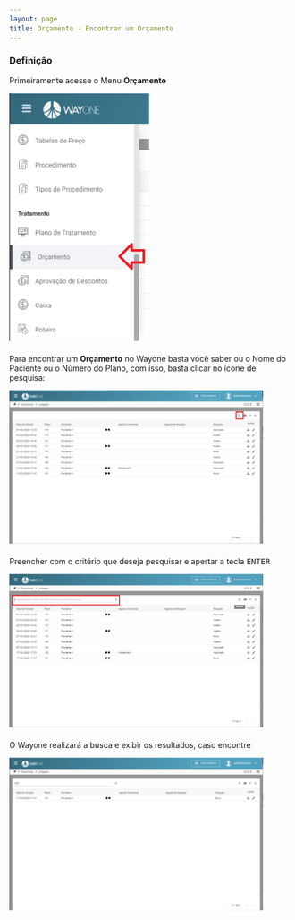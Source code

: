 ```yaml
---
layout: page
title: Orçamento - Encontrar um Orçamento
---
```


### Definição

Primeiramente acesse o Menu <b>Orçamento</b>

<div class="text-center" style="margin-bottom: 20px;">
  <img alt="Imagem" src="/pages/budget/search/menu.png" style="width: 250px;" />
</div>

Para encontrar um <b>Orçamento</b> no Wayone basta você saber ou o Nome do Paciente ou o Número do Plano, com isso, basta clicar no ícone de pesquisa:

<div class="text-center" style="margin-bottom: 20px;">
  <img alt="Imagem" src="/pages/budget/search/search-init.png" style="width: 90%;" />
</div>

Preencher com o critério que deseja pesquisar e apertar a tecla <kbd>ENTER</kbd>

<div class="text-center" style="margin-bottom: 20px;">
  <img alt="Imagem" src="/pages/budget/search/search-fill.png" style="width: 90%;" />
</div>

O Wayone realizará a busca e exibir os resultados, caso encontre

<div class="text-center" style="margin-bottom: 20px;">
  <img alt="Imagem" src="/pages/budget/search/search-result.png" style="width: 90%;" />
</div>
